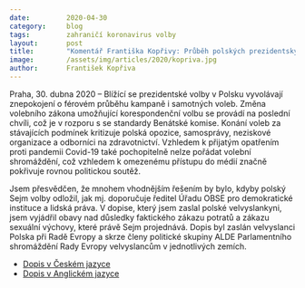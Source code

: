 ```yaml
---
date:         2020-04-30
category:     blog
tags:         zahraničí koronavirus volby
layout:       post
title:        "Komentář Františka Kopřivy: Průběh polských prezidentských voleb budí pochybnosti o rovné politické soutěži"
image:        /assets/img/articles/2020/kopriva.jpg
author:       František Kopřiva
--- 
```


 

Praha, 30. dubna 2020 – Blížící se prezidentské volby v Polsku vyvolávají znepokojení o férovém průběhu kampaně i samotných voleb. Změna volebního zákona umožňující korespondenční volbu se provádí na poslední chvíli, což je v rozporu s se standardy Benátské komise. Konání voleb za stávajících podmínek kritizuje polská opozice, samosprávy, neziskové organizace a odborníci na zdravotnictví. Vzhledem k přijatým opatřením proti pandemii Covid-19 také pochopitelně nelze pořádat volební shromáždění, což vzhledem k omezenému přístupu do médií značně pokřivuje rovnou politickou soutěž.

Jsem přesvědčen, že mnohem vhodnějším řešením by bylo, kdyby polský Sejm volby odložil, jak mj. doporučuje ředitel Úřadu OBSE pro demokratické instituce a lidská práva. V dopise, který jsem zaslal polské velvyslankyni, jsem vyjádřil obavy nad důsledky faktického zákazu potratů a zákazu sexuální výchovy, které právě Sejm projednává. Dopis byl zaslán velvyslanci Polska při Radě Evropy a skrze členy politické skupiny ALDE Parlamentního shromáždění Rady Evropy velvyslancům v jednotlivých zemích.

* [Dopis v Českém jazyce](https://pirati.cz/assets/pdf/dopis-polske-prezidentske-volby.pdf)
* [Dopis v Anglickém jazyce](https://pirati.cz/assets/pdf/letter-polish-elections.pdf)
